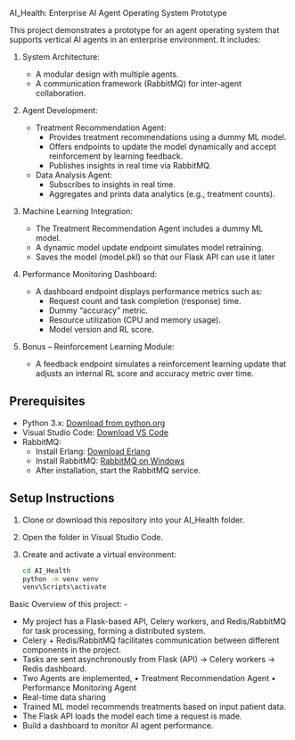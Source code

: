 AI_Health: Enterprise AI Agent Operating System Prototype

This project demonstrates a prototype for an agent operating system that supports vertical AI agents in an enterprise environment. It includes:

1. System Architecture: 
   - A modular design with multiple agents.
   - A communication framework (RabbitMQ) for inter-agent collaboration.

2. Agent Development: 
   - Treatment Recommendation Agent: 
     - Provides treatment recommendations using a dummy ML model.
     - Offers endpoints to update the model dynamically and accept reinforcement by learning feedback.
     - Publishes insights in real time via RabbitMQ.
   - Data Analysis Agent:
     - Subscribes to insights in real time.
     - Aggregates and prints data analytics (e.g., treatment counts).

3. Machine Learning Integration:
   - The Treatment Recommendation Agent includes a dummy ML model.
   - A dynamic model update endpoint simulates model retraining.
   - Saves the model (model.pkl) so that our Flask API can use it later

4. Performance Monitoring Dashboard:
   - A dashboard endpoint displays performance metrics such as:
     - Request count and task completion (response) time.
     - Dummy “accuracy” metric.
     - Resource utilization (CPU and memory usage).
     - Model version and RL score.

5. Bonus – Reinforcement Learning Module:  
   - A feedback endpoint simulates a reinforcement learning update that adjusts an internal RL score and accuracy metric over time.

## Prerequisites

- Python 3.x: [Download from python.org](https://www.python.org/downloads/)
- Visual Studio Code: [Download VS Code](https://code.visualstudio.com/)
- RabbitMQ:  
  - Install Erlang: [Download Erlang](https://www.erlang.org/downloads)  
  - Install RabbitMQ: [RabbitMQ on Windows](https://www.rabbitmq.com/install-windows.html)  
  - After installation, start the RabbitMQ service.

## Setup Instructions

1. Clone or download this repository into your AI_Health folder.
2. Open the folder in Visual Studio Code.
3. Create and activate a virtual environment:

   ```bash
   cd AI_Health
   python -m venv venv
   venv\Scripts\activate


Basic Overview of this project: -
- My project has a Flask-based API, Celery workers, and Redis/RabbitMQ for task processing, forming a distributed system.
- Celery + Redis/RabbitMQ facilitates communication between different components in the project.
- Tasks are sent asynchronously from Flask (API) → Celery workers → Redis dashboard.
- Two Agents are implemented, 
   •	Treatment Recommendation Agent 
   •	Performance Monitoring Agent 
- Real-time data sharing
- Trained ML model recommends treatments based on input patient data.
- The Flask API loads the model each time a request is made.
- Build a dashboard to monitor AI agent performance.

